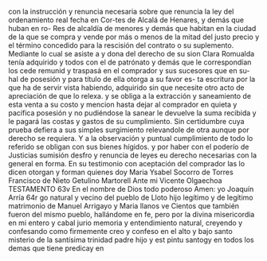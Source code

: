 con la instrucción y renuncia necesaria sobre que renuncia la ley del ordenamiento real fecha en Cor-tes de Alcalá de Henares, y demás que huban en ro-
Res de alcaldía de menores y demás que habitan en la ciudad de la que se compra y vende por más o menos de la mitad del justo precio y el término concedido para la rescisión del contrato o su suplemento. Mediante lo cual se asiste a y dona del derecho de su sion
Clara Romualda tenía adquirido y todos con el de patrónato y demás que le correspondían los cede remunid
y traspasá en el comprador y sus sucesores que en su- 
hal de posesión y para título de ella otorga a su favor es-
ta escritura por la que ha de servir vista habiendo, adquirido sin 
que necesite otro acto de apreciación de que lo relexa.
y se obliga a la extracción y saneamiento de esta venta a su costo y mencion hasta dejar al comprador en quieta y pacífica posesión y no pudiéndose la sanear le devuelve la suma recibida y le pagará las costas y gastos de su cumplimiento.
Sin certidumbre cuya prueba defiera a sus simples surgimiento relevandole de otra aunque por derecho se requiera. Y a la observación y puntual cumplimiento de todo lo referido se obligan con sus bienes hígidos.
y por haber con el poderío de Justicias sumisión desfro y renuncia de leyes eu derecho necesarias con la general en forma. En su testimonio con aceptación del comprador las lo dicen otorgan y forman quienes doy
Maria Ysabel Socorro de Torres
Francisco de Nieto
Getulino Martorell
Ante mi
Vicente Olgaechoa
TESTAMENTO
63v En el nombre de Dios todo poderoso Amen: yo Joaquín Arría
64r go natural y vecino del pueblo de Lloto hijo legítimo y
de legítimo matrimonio de Manuel Arrigayo y Maria llanos ve
Cientos que también fueron del mismo pueblo, hallándome en fe, pero por la divina misericordia en mi entero y cabal jurio memoria y entendimiento natural, creyendo y confesando como firmemente creo y confeso en el alto y bajo santo misterio de la santísima trinidad padre hijo y est
pintu santogy en todos los demas que tiene predicay en
